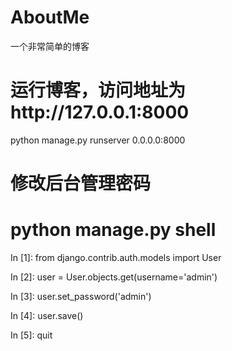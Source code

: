 # AboutMe
一个非常简单的博客
# 运行博客，访问地址为http://127.0.0.1:8000
python manage.py runserver 0.0.0.0:8000
# 修改后台管理密码
# python manage.py shell
In [1]: from django.contrib.auth.models import User

In [2]: user = User.objects.get(username='admin')

In [3]: user.set_password('admin')

In [4]: user.save()

In [5]: quit
